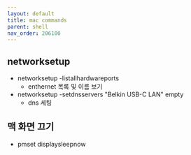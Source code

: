 ```yaml
---
layout: default
title: mac commands
parent: shell
nav_order: 206100
---
```


## networksetup
* networksetup -listallhardwareports
  * enthernet 목록 및 이름 보기
* networksetup -setdnsservers "Belkin USB-C LAN" empty
  * dns 세팅

## 맥 화면 끄기
* pmset displaysleepnow
